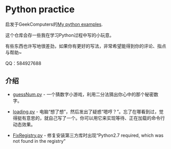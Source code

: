 # Python practice

启发于GeekComputers的[My python examples](https://github.com/geekcomputers/Python).

这个仓库会存一些我在学习Python过程中写的小玩意。

有些东西也许写地很差劲，如果你有更好的写法，非常希望能得到你的评论、指点与帮助~

QQ：584927688


## 介绍
- [guessNum.py]("https://github.com/Shaw-lib/Python_test/blob/master/guessNum.py") - 一个猜数字小游戏，利用二分法猜出你心中的那个秘密数字。

- [loading.py]("https://github.com/Shaw-lib/Python_test/blob/master/loading.py") - 电脑“想了想”，然后发出了疑惑“嗯哼？”。忘了在哪看到过，觉得挺有意思的，就自己写了一个。你可以用它来实现等待、正在加载的命令行动态效果。

- [FixRegistry.py]("https://github.com/Shaw-lib/Python_test/blob/master/FixRegistry.py") - 修复安装第三方库时出现“Python2.7 required, which was not found in the registry” 


